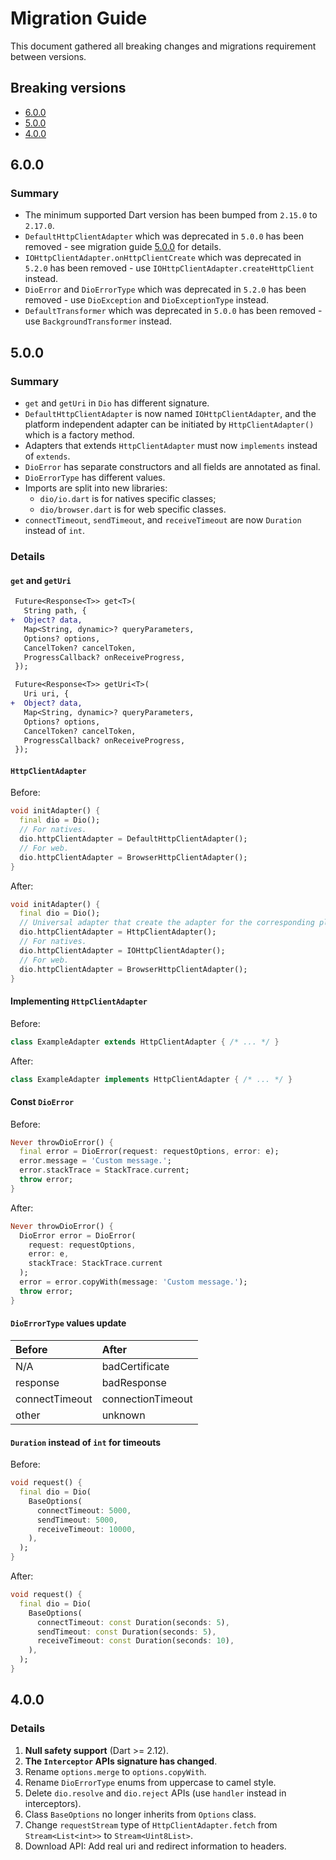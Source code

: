 # Migration Guide

This document gathered all breaking changes and migrations requirement between versions.

<!--
When new content need to be added to the migration guide, make sure they're following the format:
1. Add a version in the *Breaking versions* section, with a version anchor.
2. Use *Summary* and *Details* to introduce the migration.
-->

## Breaking versions

- [6.0.0](#600)
- [5.0.0](#500)
- [4.0.0](#400)

## 6.0.0

### Summary

- The minimum supported Dart version has been bumped from `2.15.0` to `2.17.0`.
- `DefaultHttpClientAdapter` which was deprecated in `5.0.0` has been removed - see migration guide [5.0.0](#500) for details.
- `IOHttpClientAdapter.onHttpClientCreate` which was deprecated in `5.2.0` has been removed - use `IOHttpClientAdapter.createHttpClient` instead.
- `DioError` and `DioErrorType` which was deprecated in `5.2.0` has been removed - use `DioException` and `DioExceptionType` instead.
- `DefaultTransformer` which was deprecated in `5.0.0` has been removed - use `BackgroundTransformer` instead.

## 5.0.0

### Summary

- `get` and `getUri` in `Dio` has different signature.
- `DefaultHttpClientAdapter` is now named `IOHttpClientAdapter`,
  and the platform independent adapter can be initiated by `HttpClientAdapter()` which is a factory method.
- Adapters that extends `HttpClientAdapter` must now `implements` instead of `extends`.
- `DioError` has separate constructors and all fields are annotated as final.
- `DioErrorType` has different values.
- Imports are split into new libraries:
  - `dio/io.dart` is for natives specific classes;
  - `dio/browser.dart` is for web specific classes.
- `connectTimeout`, `sendTimeout`, and `receiveTimeout` are now `Duration` instead of `int`.

### Details

#### `get` and `getUri`

```diff
 Future<Response<T>> get<T>(
   String path, {
+  Object? data,
   Map<String, dynamic>? queryParameters,
   Options? options,
   CancelToken? cancelToken,
   ProgressCallback? onReceiveProgress,
 });
```

```diff
 Future<Response<T>> getUri<T>(
   Uri uri, {
+  Object? data,
   Map<String, dynamic>? queryParameters,
   Options? options,
   CancelToken? cancelToken,
   ProgressCallback? onReceiveProgress,
 });
```

#### `HttpClientAdapter`

Before:

```dart
void initAdapter() {
  final dio = Dio();
  // For natives.
  dio.httpClientAdapter = DefaultHttpClientAdapter();
  // For web.
  dio.httpClientAdapter = BrowserHttpClientAdapter();
}
```

After:

```dart
void initAdapter() {
  final dio = Dio();
  // Universal adapter that create the adapter for the corresponding platform.
  dio.httpClientAdapter = HttpClientAdapter();
  // For natives.
  dio.httpClientAdapter = IOHttpClientAdapter();
  // For web.
  dio.httpClientAdapter = BrowserHttpClientAdapter();
}
```

#### Implementing `HttpClientAdapter`

Before:
```dart
class ExampleAdapter extends HttpClientAdapter { /* ... */ }
```

After:
```dart
class ExampleAdapter implements HttpClientAdapter { /* ... */ }
```

#### Const `DioError`

Before:

```dart
Never throwDioError() {
  final error = DioError(request: requestOptions, error: e);
  error.message = 'Custom message.';
  error.stackTrace = StackTrace.current;
  throw error;
}
```

After:

```dart
Never throwDioError() {
  DioError error = DioError(
    request: requestOptions,
    error: e,
    stackTrace: StackTrace.current
  );
  error = error.copyWith(message: 'Custom message.');
  throw error;
}
```

#### `DioErrorType` values update

| Before         | After             |
|:---------------|:------------------|
| N/A            | badCertificate    |
| response       | badResponse       |
| connectTimeout | connectionTimeout |
| other          | unknown           |

#### `Duration` instead of `int` for timeouts

Before:

```dart
void request() {
  final dio = Dio(
    BaseOptions(
      connectTimeout: 5000,
      sendTimeout: 5000,
      receiveTimeout: 10000,
    ),
  );
}
```

After:

```dart
void request() {
  final dio = Dio(
    BaseOptions(
      connectTimeout: const Duration(seconds: 5),
      sendTimeout: const Duration(seconds: 5),
      receiveTimeout: const Duration(seconds: 10),
    ),
  );
}
```

## 4.0.0

### Details

1. **Null safety support** (Dart >= 2.12).
2. **The `Interceptor` APIs signature has changed**.
3. Rename `options.merge` to `options.copyWith`.
4. Rename `DioErrorType` enums from uppercase to camel style.
5. Delete `dio.resolve` and `dio.reject` APIs (use `handler` instead in  interceptors).
6. Class `BaseOptions`  no longer inherits from `Options` class.
7. Change `requestStream` type of `HttpClientAdapter.fetch` from `Stream<List<int>>` to `Stream<Uint8List>`.
8. Download API: Add real uri and redirect information to headers.
